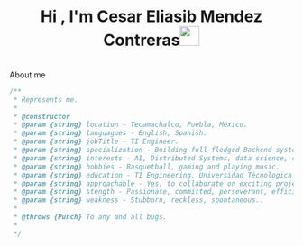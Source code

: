 <h1 align="center"><b>Hi , I'm Cesar Eliasib Mendez Contreras</b><img src="https://media.giphy.com/media/hvRJCLFzcasrR4ia7z/giphy.gif" width="35"></h1>
<br>

<summary>About me</summary>

[//]: # (You must have a lf before the markdown element when inside a block for it to work: https://stackoverflow.com/questions/29368902/how-can-i-wrap-my-markdown-in-an-html-div)

<div align="left">

```js
/**
 * Represents me.
 *
 * @constructor
 * @param {string} location - Tecamachalco, Puebla, México.
 * @param {string} languagues - English, Spanish.
 * @param {string} jobTitle - TI Engineer.
 * @param {string} specialization - Building full-fledged Backend systems and multiplataform applications.
 * @param {string} interests - AI, Distributed Systems, data science, cybersecurity & problem-solving.
 * @param {string} hobbies - Basquetball, gaming and playing music.
 * @param {string} education - TI Engineering, Universidad Técnologica de Tecamachalco, Puebla.
 * @param {string} approachable - Yes, to collaborate on exciting projects, don't hesitate to react out.
 * @param {string} stength - Passionate, committed, perseverant, efficient, leader, strong communicator.
 * @param {string} weakness - Stubborn, reckless, spontaneous..
 *
 * @throws {Punch} To any and all bugs.
 *
 */
```

</div>


